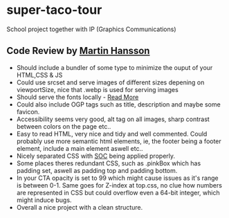# super-taco-tour

School project together with IP (Graphics Communications)

## Code Review by [Martin Hansson](https://github.com/Alegherix)

- Should include a bundler of some type to minimize the ouput of your HTML,CSS & JS
- Could use srcset and serve images of different sizes depening on viewportSize, nice that .webp is used for serving images
- Should serve the fonts locally - [Read More](https://leerob.io/blog/fonts)
- Could also include OGP tags such as title, description and maybe some favicon.
- Accessibility seems very good, alt tag on all images, sharp contrast between colors on the page etc..
- Easy to read HTML, very nice and tidy and well commented. Could probably use more semantic html elements, ie, the footer being a footer element, include a main element aswell etc..
- Nicely separated CSS with [SOC](https://en.wikipedia.org/wiki/Separation_of_concerns) being applied properly.
- Some places theres redundant CSS, such as .pinkBox which has padding set, aswell as padding top and padding bottom.
- In your CTA opacity is set to 99 which might cause issues as it's range is between 0-1. Same goes for Z-index at top.css, no clue how numbers are represented in CSS but could overflow even a 64-bit integer, which might induce bugs.
- Overall a nice project with a clean structure.
